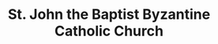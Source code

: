 ---
layout: repo
title: "St. John the Baptist Byzantine Catholic Church"
id: 15392
permalink: repos/15392/
---